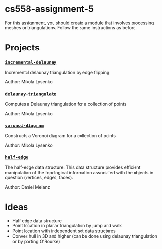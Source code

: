 cs558-assignment-5
==================
For this assignment, you should create a module that involves processing meshes or triangulations.  Follow the same instructions as before.

# Projects

### [`incremental-delaunay`](https://github.com/mikolalysenko/incremental-delaunay)

Incremental delaunay triangulation by edge flipping

Author: Mikola Lysenko


### [`delaunay-triangulate`](https://github.com/mikolalysenko/delaunay-triangulate)

Computes a Delaunay triangulation for a collection of points

Author: Mikola Lysenko

### [`voronoi-diagram`](https://github.com/mikolalysenko/voronoi-diagram)

Constructs a Voronoi diagram for a collection of points

Author: Mikola Lysenko

### [`half-edge`](http://en.wikipedia.org/wiki/Doubly_connected_edge_list)

The half-edge data structure. This data structure provides efficient manipulation of the topological information associated with the objects in question (vertices, edges, faces).

Author: Daniel Melanz

# Ideas

* Half edge data structure
* Point location in planar triangulation by jump and walk
* Point location with independent set data structures
* Convex hull in 3D and higher (can be done using delaunay triangulation or by porting O'Rourke)

